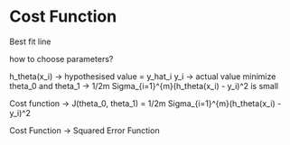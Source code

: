 # Cost Function

Best fit line

how to choose parameters?

h_theta(x_i) -> hypothesised value = y_hat_i
y_i -> actual value
minimize theta_0 and theta_1 -> 1/2m Sigma_{i=1}^{m}(h_theta(x_i) - y_i)^2 is small

Cost function -> J(theta_0, theta_1) = 1/2m Sigma_{i=1}^{m}(h_theta(x_i) - y_i)^2

Cost Function -> Squared Error Function